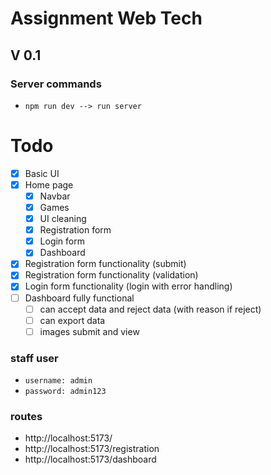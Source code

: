# Assignment Web Tech

## V 0.1

### Server commands

-   `npm run dev --> run server`

# Todo

-   [x] Basic UI
-   [x] Home page
    -   [x] Navbar
    -   [x] Games
    -   [x] UI cleaning
    -   [x] Registration form
    -   [x] Login form
    -   [x] Dashboard
-   [x] Registration form functionality (submit)
-   [x] Registration form functionality (validation)
-   [x] Login form functionality (login with error handling)
-   [ ] Dashboard fully functional
    -   [ ] can accept data and reject data (with reason if reject)
    -   [ ] can export data
    -   [ ] images submit and view

### staff user

-   `username: admin`
-   `password: admin123`

### routes

-   http://localhost:5173/
-   http://localhost:5173/registration
-   http://localhost:5173/dashboard
